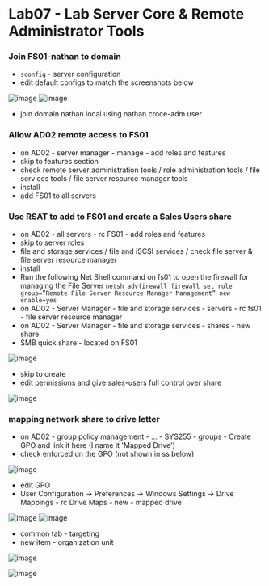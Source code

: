 # Lab07 - Lab Server Core & Remote Administrator Tools

### Join FS01-nathan to domain

* `sconfig` - server configuration
* edit default configs to match the screenshots below

![image](https://github.com/nathancroce/TechJournalsSYS-255/assets/90940521/427cb3c7-be4e-4476-b5ec-3be0fa8e5557) ![image](https://github.com/nathancroce/TechJournalsSYS-255/assets/90940521/e883de4b-b135-4397-b879-547eff903860)

* join domain nathan.local using nathan.croce-adm user

### Allow AD02 remote access to FS01

* on AD02 - server manager - manage - add roles and features
* skip to features section
* check remote server administration tools / role administration tools / file services tools / file server resource manager tools
* install
* add FS01 to all servers

### Use RSAT to add to FS01 and create a Sales Users share

* on AD02 - all servers - rc FS01 - add roles and features
* skip to server roles
* file and storage services / file and iSCSI services / check file server & file server resource manager
* install
* Run the following Net Shell command on fs01 to open the firewall for managing the File Server `netsh advfirewall firewall set rule group=”Remote File Server Resource Manager Management” new enable=yes`
* on AD02 - Server Manager - file and storage services - servers - rc fs01 - file server resource manager
* on AD02 - Server Manager - file and storage services - shares - new share
* SMB quick share - located on FS01

![image](https://github.com/nathancroce/TechJournalsSYS-255/assets/90940521/0f0e8792-547e-4d09-b136-416cc68f8a48)

* skip to create
* edit permissions and give sales-users full control over share

![image](https://github.com/nathancroce/TechJournalsSYS-255/assets/90940521/e44fc017-9960-4282-9772-5926c9c34c0d)

### mapping network share to drive letter

* on AD02 - group policy management - ... - SYS255 - groups - Create GPO and link it here (I name it 'Mapped Drive')
* check enforced on the GPO (not shown in ss below)

![image](https://github.com/nathancroce/TechJournalsSYS-255/assets/90940521/c41c4ff7-9c7e-48e3-8531-3cc93e995dd7)

* edit GPO
* User Configuration -> Preferences -> Windows Settings -> Drive Mappings - rc Drive Maps - new - mapped drive

![image](https://github.com/nathancroce/TechJournalsSYS-255/assets/90940521/bd841f6f-d3c4-4824-80f0-889e9d89f2c3) ![image](https://github.com/nathancroce/TechJournalsSYS-255/assets/90940521/dd8df225-f217-4d95-9e09-7ad27645ab38)

* common tab - targeting
* new item - organization unit

![image](https://github.com/nathancroce/TechJournalsSYS-255/assets/90940521/5d9680e0-f5f0-45ff-8d3e-2ca78a0f796c)

![image](https://github.com/nathancroce/TechJournalsSYS-255/assets/90940521/a45b642b-a8bc-449c-9a19-91d140e3e041)
